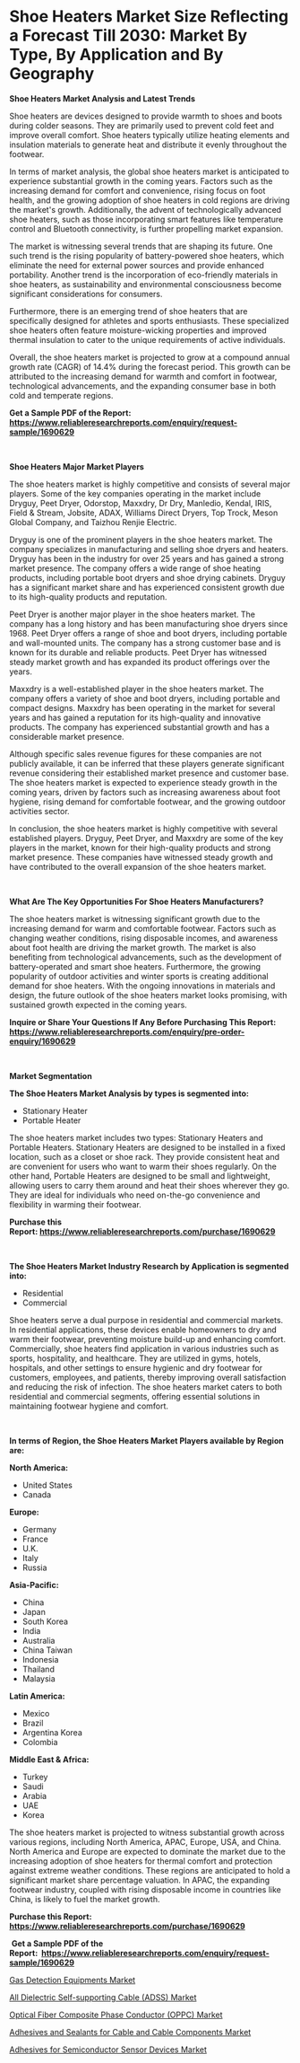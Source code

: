 <p><h1>Shoe Heaters Market Size Reflecting a Forecast Till 2030: Market By Type, By Application and By Geography</h1></p><p><strong>Shoe Heaters Market Analysis and Latest Trends</strong></p>
<p><p>Shoe heaters are devices designed to provide warmth to shoes and boots during colder seasons. They are primarily used to prevent cold feet and improve overall comfort. Shoe heaters typically utilize heating elements and insulation materials to generate heat and distribute it evenly throughout the footwear.</p><p>In terms of market analysis, the global shoe heaters market is anticipated to experience substantial growth in the coming years. Factors such as the increasing demand for comfort and convenience, rising focus on foot health, and the growing adoption of shoe heaters in cold regions are driving the market's growth. Additionally, the advent of technologically advanced shoe heaters, such as those incorporating smart features like temperature control and Bluetooth connectivity, is further propelling market expansion.</p><p>The market is witnessing several trends that are shaping its future. One such trend is the rising popularity of battery-powered shoe heaters, which eliminate the need for external power sources and provide enhanced portability. Another trend is the incorporation of eco-friendly materials in shoe heaters, as sustainability and environmental consciousness become significant considerations for consumers.</p><p>Furthermore, there is an emerging trend of shoe heaters that are specifically designed for athletes and sports enthusiasts. These specialized shoe heaters often feature moisture-wicking properties and improved thermal insulation to cater to the unique requirements of active individuals.</p><p>Overall, the shoe heaters market is projected to grow at a compound annual growth rate (CAGR) of 14.4% during the forecast period. This growth can be attributed to the increasing demand for warmth and comfort in footwear, technological advancements, and the expanding consumer base in both cold and temperate regions.</p></p>
<p><strong>Get a Sample PDF of the Report:&nbsp; <a href="https://www.reliableresearchreports.com/enquiry/request-sample/1690629">https://www.reliableresearchreports.com/enquiry/request-sample/1690629</a></strong></p>
<p>&nbsp;</p>
<p><strong>Shoe Heaters Major Market Players</strong></p>
<p><p>The shoe heaters market is highly competitive and consists of several major players. Some of the key companies operating in the market include Dryguy, Peet Dryer, Odorstop, Maxxdry, Dr Dry, Manledio, Kendal, IRIS, Field & Stream, Jobsite, ADAX, Williams Direct Dryers, Top Trock, Meson Global Company, and Taizhou Renjie Electric.</p><p>Dryguy is one of the prominent players in the shoe heaters market. The company specializes in manufacturing and selling shoe dryers and heaters. Dryguy has been in the industry for over 25 years and has gained a strong market presence. The company offers a wide range of shoe heating products, including portable boot dryers and shoe drying cabinets. Dryguy has a significant market share and has experienced consistent growth due to its high-quality products and reputation.</p><p>Peet Dryer is another major player in the shoe heaters market. The company has a long history and has been manufacturing shoe dryers since 1968. Peet Dryer offers a range of shoe and boot dryers, including portable and wall-mounted units. The company has a strong customer base and is known for its durable and reliable products. Peet Dryer has witnessed steady market growth and has expanded its product offerings over the years.</p><p>Maxxdry is a well-established player in the shoe heaters market. The company offers a variety of shoe and boot dryers, including portable and compact designs. Maxxdry has been operating in the market for several years and has gained a reputation for its high-quality and innovative products. The company has experienced substantial growth and has a considerable market presence.</p><p>Although specific sales revenue figures for these companies are not publicly available, it can be inferred that these players generate significant revenue considering their established market presence and customer base. The shoe heaters market is expected to experience steady growth in the coming years, driven by factors such as increasing awareness about foot hygiene, rising demand for comfortable footwear, and the growing outdoor activities sector.</p><p>In conclusion, the shoe heaters market is highly competitive with several established players. Dryguy, Peet Dryer, and Maxxdry are some of the key players in the market, known for their high-quality products and strong market presence. These companies have witnessed steady growth and have contributed to the overall expansion of the shoe heaters market.</p></p>
<p>&nbsp;</p>
<p><strong>What Are The Key Opportunities For Shoe Heaters Manufacturers?</strong></p>
<p><p>The shoe heaters market is witnessing significant growth due to the increasing demand for warm and comfortable footwear. Factors such as changing weather conditions, rising disposable incomes, and awareness about foot health are driving the market growth. The market is also benefiting from technological advancements, such as the development of battery-operated and smart shoe heaters. Furthermore, the growing popularity of outdoor activities and winter sports is creating additional demand for shoe heaters. With the ongoing innovations in materials and design, the future outlook of the shoe heaters market looks promising, with sustained growth expected in the coming years.</p></p>
<p><strong>Inquire or Share Your Questions If Any Before Purchasing This Report: <a href="https://www.reliableresearchreports.com/enquiry/pre-order-enquiry/1690629">https://www.reliableresearchreports.com/enquiry/pre-order-enquiry/1690629</a></strong></p>
<p>&nbsp;</p>
<p><strong>Market Segmentation</strong></p>
<p><strong>The Shoe Heaters Market Analysis by types is segmented into:</strong></p>
<p><ul><li>Stationary Heater</li><li>Portable Heater</li></ul></p>
<p><p>The shoe heaters market includes two types: Stationary Heaters and Portable Heaters. Stationary Heaters are designed to be installed in a fixed location, such as a closet or shoe rack. They provide consistent heat and are convenient for users who want to warm their shoes regularly. On the other hand, Portable Heaters are designed to be small and lightweight, allowing users to carry them around and heat their shoes wherever they go. They are ideal for individuals who need on-the-go convenience and flexibility in warming their footwear.</p></p>
<p><strong>Purchase this Report:&nbsp;<a href="https://www.reliableresearchreports.com/purchase/1690629">https://www.reliableresearchreports.com/purchase/1690629</a></strong></p>
<p>&nbsp;</p>
<p><strong>The Shoe Heaters Market Industry Research by Application is segmented into:</strong></p>
<p><ul><li>Residential</li><li>Commercial</li></ul></p>
<p><p>Shoe heaters serve a dual purpose in residential and commercial markets. In residential applications, these devices enable homeowners to dry and warm their footwear, preventing moisture build-up and enhancing comfort. Commercially, shoe heaters find application in various industries such as sports, hospitality, and healthcare. They are utilized in gyms, hotels, hospitals, and other settings to ensure hygienic and dry footwear for customers, employees, and patients, thereby improving overall satisfaction and reducing the risk of infection. The shoe heaters market caters to both residential and commercial segments, offering essential solutions in maintaining footwear hygiene and comfort.</p></p>
<p>&nbsp;</p>
<p><strong>In terms of Region, the Shoe Heaters Market Players available by Region are:</strong></p>
<p>
    <p> <strong> North America: </strong>
        <ul>
            <li>United States</li>
            <li>Canada</li>
        </ul>
        </p> 
    <p> <strong> Europe: </strong>
        <ul>
            <li>Germany</li>
            <li>France</li>
            <li>U.K.</li>
            <li>Italy</li>
            <li>Russia</li>
        </ul>
        </p> 
    <p> <strong> Asia-Pacific: </strong>
        <ul>
            <li>China</li>
            <li>Japan</li>
            <li>South Korea</li>
            <li>India</li>
            <li>Australia</li>
            <li>China Taiwan</li>
            <li>Indonesia</li>
            <li>Thailand</li>
            <li>Malaysia</li>
        </ul>
        </p> 
    <p> <strong> Latin America: </strong>
        <ul>
            <li>Mexico</li>
            <li>Brazil</li>
            <li>Argentina Korea</li>
            <li>Colombia</li>
        </ul>
        </p> 
    <p> <strong> Middle East & Africa: </strong>
        <ul>
            <li>Turkey</li>
            <li>Saudi</li>
            <li>Arabia</li>
            <li>UAE</li>
            <li>Korea</li>
        </ul>
    </p>
    </p>
<p><p>The shoe heaters market is projected to witness substantial growth across various regions, including North America, APAC, Europe, USA, and China. North America and Europe are expected to dominate the market due to the increasing adoption of shoe heaters for thermal comfort and protection against extreme weather conditions. These regions are anticipated to hold a significant market share percentage valuation. In APAC, the expanding footwear industry, coupled with rising disposable income in countries like China, is likely to fuel the market growth.</p></p>
<p><strong>Purchase this Report: <a href="https://www.reliableresearchreports.com/purchase/1690629">https://www.reliableresearchreports.com/purchase/1690629</a></strong></p>
<p>&nbsp;<strong>Get a Sample PDF of the Report:&nbsp;&nbsp;<a href="https://www.reliableresearchreports.com/enquiry/request-sample/1690629">https://www.reliableresearchreports.com/enquiry/request-sample/1690629</a></strong></p>
<p><strong></strong></p>
<p><p><a href="https://github.com/amae102299/Market-Research-Report-List-1/blob/main/gas-detection-equipments-market.md">Gas Detection Equipments Market</a></p><p><a href="https://medium.com/@elsahermann/all-dielectric-self-supporting-cable-adss-market-size-and-market-trends-complete-industry-fc7ade848446">All Dielectric Self-supporting Cable (ADSS) Market</a></p><p><a href="https://medium.com/@hunterwyman1984/optical-fiber-composite-phase-conductor-oppc-market-share-evolution-and-market-growth-trends-46e3614177c1">Optical Fiber Composite Phase Conductor (OPPC) Market</a></p><p><a href="https://www.linkedin.com/pulse/adhesives-sealants-cable-components-market-size-share/">Adhesives and Sealants for Cable and Cable Components Market</a></p><p><a href="https://www.linkedin.com/pulse/adhesives-semiconductor-sensor-devices-market-insights/">Adhesives for Semiconductor Sensor Devices Market</a></p></p>